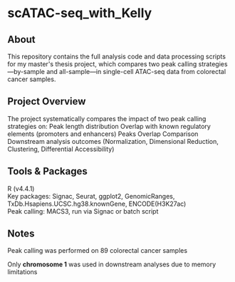 # scATAC-seq_with_Kelly
## About
This repository contains the full analysis code and data processing scripts for my master's thesis project, which compares two peak calling strategies—by-sample and all-sample—in single-cell ATAC-seq data from colorectal cancer samples.

## Project Overview
The project systematically compares the impact of two peak calling strategies on:
Peak length distribution
Overlap with known regulatory elements (promoters and enhancers)
Peaks Overlap Comparison
Downstream analysis outcomes (Normalization, Dimensional Reduction, Clustering, Differential Accessibility)

## Tools & Packages
R (v4.4.1)  
Key packages: Signac, Seurat, ggplot2, GenomicRanges, TxDb.Hsapiens.UCSC.hg38.knownGene, ENCODE(H3K27ac)  
Peak calling: MACS3, run via Signac or batch script

## Notes
Peak calling was performed on 89 colorectal cancer samples  

Only **chromosome 1** was used in downstream analyses due to memory limitations
